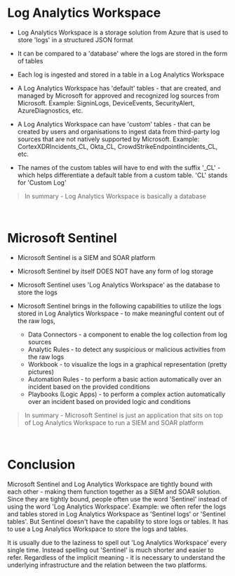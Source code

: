 # Log Analytics Workspace

* Log Analytics Workspace is a storage solution from Azure that is used to store 'logs' in a structured JSON format

* It can be compared to a 'database' where the logs are stored in the form of tables

* Each log is ingested and stored in a table in a Log Analytics Workspace

* A Log Analytics Workspace has 'default' tables - that are created, and managed by Microsoft for approved and recognized log sources from Microsoft. Example: SigninLogs, DeviceEvents, SecurityAlert, AzureDiagnostics, etc.

* A Log Analytics Workspace can have 'custom' tables - that can be created by users and organisations to ingest data from third-party log sources that are not natively supported by Microsoft. Example: CortexXDRIncidents_CL, Okta_CL, CrowdStrikeEndpointIncidents_CL, etc.

* The names of the custom tables will have to end with the suffix '_CL' - which helps differentiate a default table from a custom table. 'CL' stands for 'Custom Log'

> In summary - Log Analytics Workspace is basically a database

<br>

# Microsoft Sentinel

* Microsoft Sentinel is a SIEM and SOAR platform

* Microsoft Sentinel by itself DOES NOT have any form of log storage

* Microsoft Sentinel uses 'Log Analytics Workspace' as the database to store the logs

* Microsoft Sentinel brings in the following capabilities to utilize the logs stored in Log Analytics Workspace - to make meaningful content out of the raw logs,
    * Data Connectors - a component to enable the log collection from log sources
    * Analytic Rules - to detect any suspicious or malicious activities from the raw logs
    * Workbook - to visualize the logs in a graphical representation (pretty pictures)
    * Automation Rules - to perform a basic action automatically over an incident based on the provided conditions
    * Playbooks (Logic Apps) - to perform a complex action automatically over an incident based on provided logic and conditions

> In summary - Microsoft Sentinel is just an application that sits on top of Log Analytics Workspace to run a SIEM and SOAR platform

<br>

# Conclusion

Microsoft Sentinel and Log Analytics Workspace are tightly bound with each other - making them function together as a SIEM and SOAR solution. Since they are tightly bound, people often use the word 'Sentinel' instead of using the word 'Log Analytics Workspace'. Example: we often refer the logs and tables stored in Log Analytics Workspace as 'Sentinel logs' or 'Sentinel tables'. But Sentinel doesn't have the capability to store logs or tables. It has to use a Log Analytics Workspace to store the logs and tables.

It is usually due to the laziness to spell out 'Log Analytics Workspace' every single time. Instead spelling out 'Sentinel' is much shorter and easier to refer. Regardless of the implicit meaning - it is necessary to understand the underlying infrastructure and the relation between the two platforms.